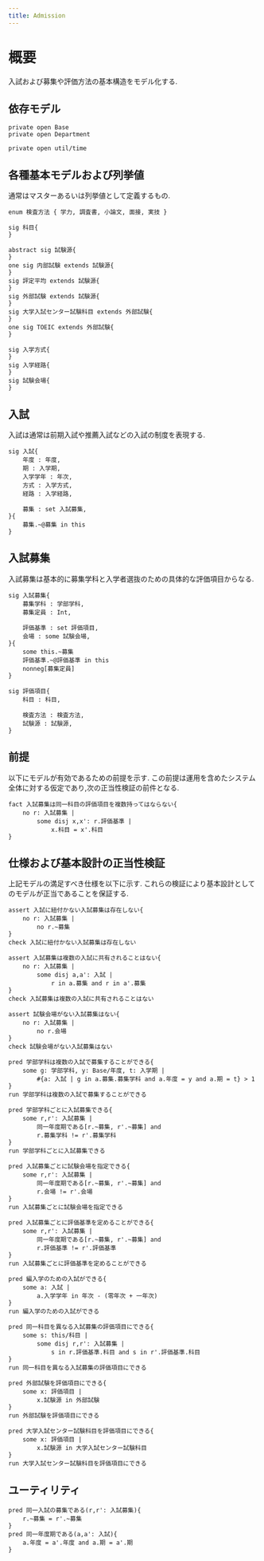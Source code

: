 ```yaml
---
title: Admission
---
```


# 概要

入試および募集や評価方法の基本構造をモデル化する.

## 依存モデル

```alloy
private open Base
private open Department

private open util/time
```

## 各種基本モデルおよび列挙値

通常はマスターあるいは列挙値として定義するもの.

```alloy
enum 検査方法 { 学力, 調査書, 小論文, 面接, 実技 }

sig 科目{
}

abstract sig 試験源{
}
one sig 内部試験 extends 試験源{
}
sig 評定平均 extends 試験源{
}
sig 外部試験 extends 試験源{
}
sig 大学入試センター試験科目 extends 外部試験{
}
one sig TOEIC extends 外部試験{
}

sig 入学方式{
}
sig 入学経路{
}
sig 試験会場{
}
```

## 入試

入試は通常は前期入試や推薦入試などの入試の制度を表現する.

```alloy
sig 入試{
	年度 : 年度,
	期 : 入学期,
	入学学年 : 年次,
	方式 : 入学方式,
	経路 : 入学経路,

	募集 : set 入試募集,
}{
	募集.~@募集 in this
}
```

## 入試募集

入試募集は基本的に募集学科と入学者選抜のための具体的な評価項目からなる.

```alloy
sig 入試募集{
	募集学科 : 学部学科,
	募集定員 : Int,

	評価基準 : set 評価項目,
	会場 : some 試験会場,
}{
	some this.~募集
	評価基準.~@評価基準 in this
	nonneg[募集定員]
}

sig 評価項目{
	科目 : 科目,

	検査方法 : 検査方法,
	試験源 : 試験源,
}
```

## 前提

以下にモデルが有効であるための前提を示す.
この前提は運用を含めたシステム全体に対する仮定であり,次の正当性検証の前件となる.

```alloy
fact 入試募集は同一科目の評価項目を複数持ってはならない{
	no r: 入試募集 |
		some disj x,x': r.評価基準 |
			x.科目 = x'.科目
}
```

## 仕様および基本設計の正当性検証

上記モデルの満足すべき仕様を以下に示す.
これらの検証により基本設計としてのモデルが正当であることを保証する.

```alloy
assert 入試に紐付かない入試募集は存在しない{
	no r: 入試募集 |
		no r.~募集
}
check 入試に紐付かない入試募集は存在しない

assert 入試募集は複数の入試に共有されることはない{
	no r: 入試募集 |
		some disj a,a': 入試 |
			r in a.募集 and r in a'.募集
}
check 入試募集は複数の入試に共有されることはない

assert 試験会場がない入試募集はない{
	no r: 入試募集 |
		no r.会場
}
check 試験会場がない入試募集はない
```

```alloy
pred 学部学科は複数の入試で募集することができる{
	some g: 学部学科, y: Base/年度, t: 入学期 |
		#{a: 入試 | g in a.募集.募集学科 and a.年度 = y and a.期 = t} > 1
}
run 学部学科は複数の入試で募集することができる

pred 学部学科ごとに入試募集できる{
	some r,r': 入試募集 |
		同一年度期である[r.~募集, r'.~募集] and
		r.募集学科 != r'.募集学科
}
run 学部学科ごとに入試募集できる

pred 入試募集ごとに試験会場を指定できる{
	some r,r': 入試募集 |
		同一年度期である[r.~募集, r'.~募集] and
		r.会場 != r'.会場
}
run 入試募集ごとに試験会場を指定できる

pred 入試募集ごとに評価基準を定めることができる{
	some r,r': 入試募集 |
		同一年度期である[r.~募集, r'.~募集] and
		r.評価基準 != r'.評価基準
}
run 入試募集ごとに評価基準を定めることができる

pred 編入学のための入試ができる{
	some a: 入試 |
		a.入学学年 in 年次 - (零年次 + 一年次)
}
run 編入学のための入試ができる

pred 同一科目を異なる入試募集の評価項目にできる{
	some s: this/科目 |
		some disj r,r': 入試募集 |
			s in r.評価基準.科目 and s in r'.評価基準.科目
}
run 同一科目を異なる入試募集の評価項目にできる

pred 外部試験を評価項目にできる{
	some x: 評価項目 |
		x.試験源 in 外部試験
}
run 外部試験を評価項目にできる

pred 大学入試センター試験科目を評価項目にできる{
	some x: 評価項目 |
		x.試験源 in 大学入試センター試験科目
}
run 大学入試センター試験科目を評価項目にできる
```

## ユーティリティ

```alloy
pred 同一入試の募集である(r,r': 入試募集){
	r.~募集 = r'.~募集
}
pred 同一年度期である(a,a': 入試){
	a.年度 = a'.年度 and a.期 = a'.期
}
```
